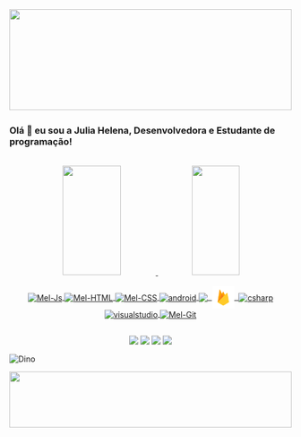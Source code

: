 <img height="180px" width="100%" src="https://64.media.tumblr.com/2daece6699319a24484689f1bc14d244/tumblr_inline_ph5xkxlNal1qhtihc_1280.gifv">


### Olá 👋 eu sou a Julia Helena, Desenvolvedora e Estudante de programação!

<br>
<div align="center">
<a href="https://github.com/JuliaHsantana">
 
 <div align="center">
   <img width="45.5%" height="195px" src="https://github-readme-stats.vercel.app/api?username=JuliaHsantana&show_icons=true&theme=synthwave&PAT_1">
   <img width="41%" height="195px" src="https://github-readme-stats.vercel.app/api/top-langs/?username=JuliaHsantana&hide_progress=true&theme=synthwave&PAT_1">
</div>

 
  </div>
<div style="display: inline_block" align="center"><br>
  <img align="center" alt="Mel-Js" height="40" width="40" src="https://user-images.githubusercontent.com/74038190/212257454-16e3712e-945a-4ca2-b238-408ad0bf87e6.gif">
  <img align="center" alt="Mel-HTML" height="40" width="40" src="https://user-images.githubusercontent.com/74038190/238200426-29fd6286-4e7b-4d6c-818f-c4765d5e39a9.gif">
  <img align="center" alt="Mel-CSS" height="40" width="40" src="https://user-images.githubusercontent.com/74038190/238200428-67f477ed-6624-42da-99f0-1a7b1a16eecb.gif">
 <img align="center" src="https://user-images.githubusercontent.com/59575502/127427342-0ff4c732-b5dd-4f67-b4d3-e6cc3d9d7f72.png" alt="android" width="40" height="40" />
  <img align="center" src = 'https://github.com/sourabmaity/sourabmaity/blob/main/assets/logo/java.png' height='40'/>&nbsp;
  <img align="center" src = 'https://github.com/saumya66/saumya66/blob/main/assets/logo/firebase.png' height='40'/>&nbsp;
<img align="center" src="https://user-images.githubusercontent.com/59575502/127426965-45da81b5-987d-4f44-b4d7-249fae487a0a.png" alt="csharp" width="40" height="40" />
 <img align="center" src="https://user-images.githubusercontent.com/59575502/127427979-7eddf4e0-1d7e-4735-8564-6a0f641130d6.png" alt="visualstudio" width="40" height="40" />

  <img align="center" alt="Mel-Git" height="40" width="70" src="https://user-images.githubusercontent.com/74038190/212281775-b468df30-4edc-4bf8-a4ee-f52e1aaddc86.gif">
</div>
                                                                                                                                                  
 ##
                                                                                                                                                  
 <div>
  <p align="center">
  <a href = "mailto:contato.juliahsantana@gmail.com"><img src="https://img.shields.io/badge/-Gmail-%23333?style=for-the-badge&logo=gmail&logoColor=white" target="_blank"></a>
  <a href="https://www.linkedin.com/in/julia-h-99bb39137/" target="_blank"><img src="https://img.shields.io/badge/-LinkedIn-%230077B5?style=for-the-badge&logo=linkedin&logoColor=white" target="_blank"></a> 
  <a href="#" target="_blank"><img src="https://img.shields.io/badge/Discord-7289DA?style=for-the-badge&logo=discord&logoColor=white" target="_blank"></a>
                                                                                                                                                     <a href="https://www.instagram.com/juh__helena/" target="_blank"><img src="https://img.shields.io/badge/-Instagram-%23E4405F?style=for-the-badge&logo=instagram&logoColor=white" target="_blank"></a>
 
 
![Dino](https://github.com/sourabmaity/sourabmaity/blob/main/dino.gif)
 
</div>

 <img height="100px" width="100%" src="https://64.media.tumblr.com/ece2c87df1a8063f584ee3e02c15c51d/tumblr_inline_ph5u6ycsdx1qhtihc_1280.png">

